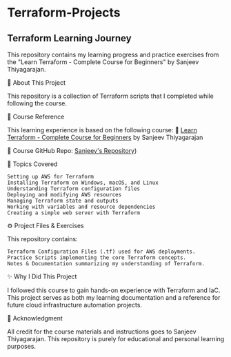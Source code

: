 # Terraform-Projects
## Terraform Learning Journey

This repository contains my learning progress and practice exercises from the "Learn Terraform - Complete Course for Beginners" by Sanjeev Thiyagarajan.

📌 About This Project

This repository is a collection of Terraform scripts that I completed while following the course.

📖 Course Reference

This learning experience is based on the following course:
🎥 [Learn Terraform - Complete Course for Beginners](https://www.youtube.com/watch?v=SLB_c_ayRMo) by Sanjeev Thiyagarajan

🔗 Course GitHub Repo: [Sanjeev's Repository](https://github.com/Sanjeev-Thiyagarajan/Terraform-Crash-Course))

📂 Topics Covered

    Setting up AWS for Terraform
    Installing Terraform on Windows, macOS, and Linux
    Understanding Terraform configuration files
    Deploying and modifying AWS resources
    Managing Terraform state and outputs
    Working with variables and resource dependencies
    Creating a simple web server with Terraform

⚙️ Project Files & Exercises

This repository contains:

    Terraform Configuration Files (.tf) used for AWS deployments.
    Practice Scripts implementing the core Terraform concepts.
    Notes & Documentation summarizing my understanding of Terraform.

✨ Why I Did This Project

I followed this course to gain hands-on experience with Terraform and IaC. This project serves as both my learning documentation and a reference for future cloud infrastructure automation projects.

📜 Acknowledgment

All credit for the course materials and instructions goes to Sanjeev Thiyagarajan. This repository is purely for educational and personal learning purposes.
